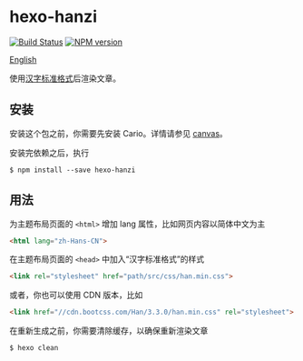 # hexo-hanzi

[![Build Status](https://travis-ci.org/lujjjh/hexo-hanzi.svg?branch=master)](https://travis-ci.org/lujjjh/hexo-hanzi)
[![NPM version](https://img.shields.io/npm/v/hexo-hanzi.svg)](https://www.npmjs.com/package/hexo-hanzi)

[English](README-en.md)

使用[汉字标准格式][hanzi]后渲染文章。

## 安装

安装这个包之前，你需要先安装 Cario。详情请参见 [canvas][node-canvas-installation]。

安装完依赖之后，执行

    $ npm install --save hexo-hanzi

## 用法

为主题布局页面的 `<html>` 增加 lang 属性，比如网页内容以简体中文为主

```html
<html lang="zh-Hans-CN">
```

在主题布局页面的 `<head>` 中加入“汉字标准格式”的样式

```html
<link rel="stylesheet" href="path/src/css/han.min.css">
```

或者，你也可以使用 CDN 版本，比如

```html
<link href="//cdn.bootcss.com/Han/3.3.0/han.min.css" rel="stylesheet">
```

在重新生成之前，你需要清除缓存，以确保重新渲染文章

    $ hexo clean


[hanzi]: https://css.hanzi.co/
[node-canvas-installation]: https://github.com/Automattic/node-canvas#installation
